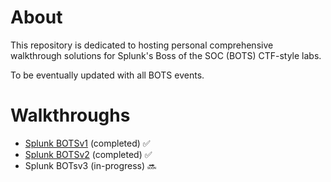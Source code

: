  # About
 This repository is dedicated to hosting personal comprehensive walkthrough solutions for Splunk's Boss of the SOC (BOTS) CTF-style labs. 
 
 To be eventually updated with all BOTS events.
 
 
 # Walkthroughs
 
 - [Splunk BOTSv1](https://github.com/chan2git/splunk-bots/tree/main/botsv1) (completed) :white_check_mark:
 - [Splunk BOTSv2](https://github.com/chan2git/splunk-bots/tree/main/botsv2) (completed) :white_check_mark:
 - Splunk BOTsv3 (in-progress) :soon:
